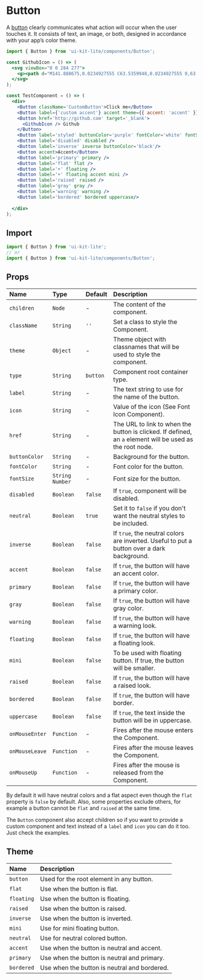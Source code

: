 # Button

A [button](https://material.google.com/components/buttons.html) clearly communicates what action will occur when the user touches it. It consists of text, an image, or both, designed in accordance with your app’s color theme.

<!-- example -->
```jsx
import { Button } from 'ui-kit-lite/components/Button';

const GithubIcon = () => (
  <svg viewBox="0 0 284 277">
    <g><path d="M141.888675,0.0234927555 C63.5359948,0.0234927555 0,63.5477395 0,141.912168 C0,204.6023 40.6554239,257.788232 97.0321356,276.549924 C104.12328,277.86336 106.726656,273.471926 106.726656,269.724287 C106.726656,266.340838 106.595077,255.16371 106.533987,243.307542 C67.0604204,251.890693 58.7310279,226.56652 58.7310279,226.56652 C52.2766299,210.166193 42.9768456,205.805304 42.9768456,205.805304 C30.1032937,196.998939 43.9472374,197.17986 43.9472374,197.17986 C58.1953153,198.180797 65.6976425,211.801527 65.6976425,211.801527 C78.35268,233.493192 98.8906827,227.222064 106.987463,223.596605 C108.260955,214.426049 111.938106,208.166669 115.995895,204.623447 C84.4804813,201.035582 51.3508808,188.869264 51.3508808,134.501475 C51.3508808,119.01045 56.8936274,106.353063 65.9701981,96.4165325 C64.4969882,92.842765 59.6403297,78.411417 67.3447241,58.8673023 C67.3447241,58.8673023 79.2596322,55.0538738 106.374213,73.4114319 C117.692318,70.2676443 129.83044,68.6910512 141.888675,68.63701 C153.94691,68.6910512 166.09443,70.2676443 177.433682,73.4114319 C204.515368,55.0538738 216.413829,58.8673023 216.413829,58.8673023 C224.13702,78.411417 219.278012,92.842765 217.804802,96.4165325 C226.902519,106.353063 232.407672,119.01045 232.407672,134.501475 C232.407672,188.998493 199.214632,200.997988 167.619331,204.510665 C172.708602,208.913848 177.243363,217.54869 177.243363,230.786433 C177.243363,249.771339 177.078889,265.050898 177.078889,269.724287 C177.078889,273.500121 179.632923,277.92445 186.825101,276.531127 C243.171268,257.748288 283.775,204.581154 283.775,141.912168 C283.775,63.5477395 220.248404,0.0234927555 141.888675,0.0234927555" /></g>
  </svg>
);

const TestComponent = () => (
  <div>
    <Button className='CustomButton'>Click me</Button>
    <Button label={'custom accent'} accent theme={{ accent: 'accent' }} />
    <Button href='http://github.com' target='_blank'>
      <GithubIcon /> Github
    </Button>
    <Button label='styled' buttonColor='purple' fontColor='white' fontSize={14} />
    <Button label='disabled' disabled />
    <Button label='inverse' inverse buttonColor='black'/>
    <Button accent>Accent</Button>
    <Button label='primary' primary />
    <Button label='flat' flat />
    <Button label='+' floating />
    <Button label='+' floating accent mini />
    <Button label='raised' raised />
    <Button label='gray' gray />
    <Button label='warning' warning />
    <Button label='bordered' bordered uppercase/>
    
  </div>
);
```

## Import
```jsx
import { Button } from 'ui-kit-lite';
// or
import { Button } from 'ui-kit-lite/components/Button';
```

## Props

| Name           | Type              | Default  | Description                                                                                              |
|:---------------|:------------------|:---------|:---------------------------------------------------------------------------------------------------------|
| `children`     | `Node`            | -        | The content of the component.                                                                            |
| `className`    | `String`          | `''`     | Set a class to style the Component.                                                                      |
| `theme`        | `Object`          | -        | Theme object with classnames that will be used to style the component.                                   |
| `type`         | `String`          | `button` | Component root container type.                                                                           |
| `label`        | `String`          | -        | The text string to use for the name of the button.                                                       |
| `icon`         | `String`          | -        | Value of the icon (See Font Icon Component).                                                             |
| `href`         | `String`          | -        | The URL to link to when the button is clicked. If defined, an `a` element will be used as the root node. |
| `buttonColor`  | `String`          | -        | Background for the button.                                                                               |
| `fontColor`    | `String`          | -        | Font color for the button.                                                                               |
| `fontSize`     | `String` `Number` | -        | Font size for the button.                                                                                |
| `disabled`     | `Boolean`         | `false`  | If `true`, component will be disabled.                                                                   |
| `neutral`      | `Boolean`         | `true`   | Set it to `false` if you don't want the neutral styles to be included.                                   |
| `inverse`      | `Boolean`         | `false`  | If `true`, the neutral colors are inverted. Useful to put a button over a dark background.               |
| `accent`       | `Boolean`         | `false`  | If `true`, the button will have an accent color.                                                         |
| `primary`      | `Boolean`         | `false`  | If `true`, the button will have a primary color.                                                         |
| `gray`         | `Boolean`         | `false`  | If `true`, the button will have gray color.                                                              |
| `warning`      | `Boolean`         | `false`  | If `true`, the button will have a warning look.                                                          |
| `floating`     | `Boolean`         | `false`  | If `true`, the button will have a floating look.                                                         |
| `mini`         | `Boolean`         | `false`  | To be used with floating button. If true, the button will be smaller.                                    |
| `raised`       | `Boolean`         | `false`  | If `true`, the button will have a raised look.                                                           |
| `bordered`     | `Boolean`         | `false`  | If `true`, the button will have border.                                                                  |
| `uppercase`    | `Boolean`         | `false`  | If `true`, the text inside the button will be in uppercase.                                              |
| `onMouseEnter` | `Function`        | -        | Fires after the mouse enters the Component.                                                              |
| `onMouseLeave` | `Function`        | -        | Fires after the mouse leaves the Component.                                                              |
| `onMouseUp`    | `Function`        | -        | Fires after the mouse is released from the Component.                                                    |        
By default it will have neutral colors and a flat aspect even though the `flat` property is `false` by default. Also, some properties exclude others, for example a button cannot be `flat` and `raised` at the same time.

The `Button` component also accept children so if you want to provide a custom component and text instead of a `label` and `icon` you can do it too. Just check the examples.

## Theme

| Name            | Description                                  |
|:----------------|:---------------------------------------------|
| `button`        | Used for the root element in any button.     |
| `flat`          | Use when the button is flat.                 |
| `floating`      | Use when the button is floating.             |
| `raised`        | Use when the button is raised.               |
| `inverse`       | Use when the button is inverted.             |
| `mini`          | Use for mini floating button.                |
| `neutral`       | Use for neutral colored button.              |
| `accent`        | Use when the button is neutral and accent.   |
| `primary`       | Use when the button is neutral and primary.  |
| `bordered`      | Use when the button is neutral and bordered. |
